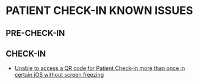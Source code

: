 # PATIENT CHECK-IN KNOWN ISSUES

## PRE-CHECK-IN


## CHECK-IN
- [Unable to access a QR code for Patient Check-in more than once in certain iOS without screen freezing ](https://yourit.va.gov/nav_to.do?uri=%2Fincident.do%3Fsys_id%3D64003ea11b578994da76a798624bcb25%26sysparm_record_target%3Dincident%26sysparm_record_row%3D1%26sysparm_record_rows%3D1%26sysparm_record_list%3Dactive%253Dtrue%255Eassignment_group%253D9c50fbc51b4f8d5065965318624bcbbf%255EORDERBYassignment_group)

